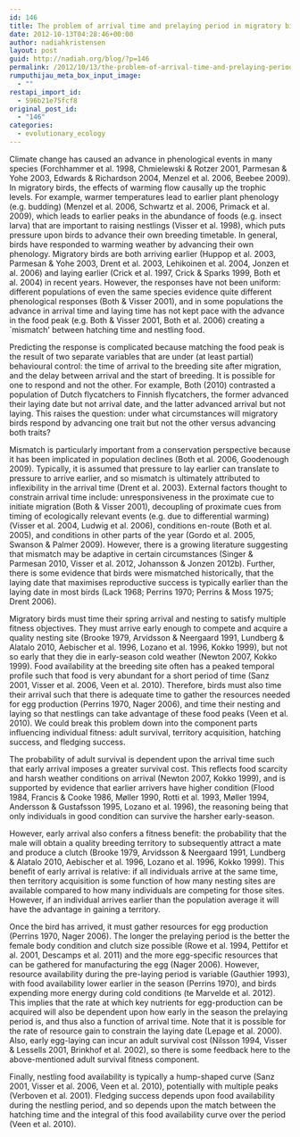 ```yaml
---
id: 146
title: The problem of arrival time and prelaying period in migratory birds
date: 2012-10-13T04:28:46+00:00
author: nadiahkristensen
layout: post
guid: http://nadiah.org/blog/?p=146
permalink: /2012/10/13/the-problem-of-arrival-time-and-prelaying-period-in-migratory-birds/
rumputhijau_meta_box_input_image:
  - ""
restapi_import_id:
  - 596b21e75fcf8
original_post_id:
  - "146"
categories:
  - evolutionary_ecology
---
```

Climate change has caused an advance in phenological events in many species (Forchhammer et al. 1998, Chmielewski & Rotzer 2001, Parmesan & Yohe 2003, Edwards & Richardson 2004, Menzel et al. 2006, Beebee 2009). In migratory birds, the effects of warming flow causally up the trophic levels. For example, warmer temperatures lead to earlier plant phenology (e.g. budding) (Menzel et al. 2006, Schwartz et al. 2006, Primack et al. 2009), which leads to earlier peaks in the abundance of foods (e.g. insect larva) that are important to raising nestlings (Visser et al. 1998), which puts pressure upon birds to advance their own breeding timetable. In general, birds have responded to warming weather by advancing their own phenology. Migratory birds are both arriving earlier (Huppop et al. 2003, Parmesan & Yohe 2003, Drent et al. 2003, Lehikoinen et al. 2004, Jonzen et al. 2006) and laying earlier (Crick et al. 1997, Crick & Sparks 1999, Both et al. 2004) in recent years. However, the responses have not been uniform: different populations of even the same species evidence quite different phenological responses (Both & Visser 2001), and in some populations the advance in arrival time and laying time has not kept pace with the advance in the food peak (e.g. Both & Visser 2001, Both et al. 2006) creating a \`mismatch' between hatching time and nestling food.

Predicting the response is complicated because matching the food peak is the result of two separate variables that are under (at least partial) behavioural control: the time of arrival to the breeding site after migration, and the delay between arrival and the start of breeding. It is possible for one to respond and not the other. For example, Both (2010) contrasted a population of Dutch flycatchers to Finnish flycatchers, the former advanced their laying date but not arrival date, and the latter advanced arrival but not laying. This raises the question: under what circumstances will migratory birds respond by advancing one trait but not the other versus advancing both traits?

Mismatch is particularly important from a conservation perspective because it has been implicated in population declines (Both et al. 2006, Goodenough 2009). Typically, it is assumed that pressure to lay earlier can translate to pressure to arrive earlier, and so mismatch is ultimately attributed to inflexibility in the arrival time (Drent et al. 2003). External factors thought to constrain arrival time include: unresponsiveness in the proximate cue to initiate migration (Both & Visser 2001), decoupling of proximate cues from timing of ecologically relevant events (e.g. due to differential warming) (Visser et al. 2004, Ludwig et al. 2006), conditions en-route (Both et al. 2005), and conditions in other parts of the year (Gordo et al. 2005, Swanson & Palmer 2009). However, there is a growing literature suggesting that mismatch may be adaptive in certain circumstances (Singer & Parmesan 2010, Visser et al. 2012, Johansson & Jonzen 2012b). Further, there is some evidence that birds were mismatched historically, that the laying date that maximises reproductive success is typically earlier than the laying date in most birds (Lack 1968; Perrins 1970; Perrins & Moss 1975; Drent 2006).

Migratory birds must time their spring arrival and nesting to satisfy multiple fitness objectives. They must arrive early enough to compete and acquire a quality nesting site (Brooke 1979, Arvidsson & Neergaard 1991, Lundberg & Alatalo 2010, Aebischer et al. 1996, Lozano et al. 1996, Kokko 1999), but not so early that they die in early-season cold weather (Newton 2007, Kokko 1999). Food availability at the breeding site often has a peaked temporal profile such that food is very abundant for a short period of time (Sanz 2001, Visser et al. 2006, Veen et al. 2010). Therefore, birds must also time their arrival such that there is adequate time to gather the resources needed for egg production (Perrins 1970, Nager 2006), and time their nesting and laying so that nestlings can take advantage of these food peaks (Veen et al. 2010). We could break this problem down into the component parts influencing individual fitness: adult survival, territory acquisition, hatching success, and fledging success.

The probability of adult survival is dependent upon the arrival time such that early arrival imposes a greater survival cost. This reflects food scarcity and harsh weather conditions on arrival (Newton 2007, Kokko 1999), and is supported by evidence that earlier arrivers have higher condition (Flood 1984, Francis & Cooke 1986, Møller 1990, Rotti et al. 1993, Møller 1994, Andersson & Gustafsson 1995, Lozano et al. 1996), the reasoning being that only individuals in good condition can survive the harsher early-season.

However, early arrival also confers a fitness benefit: the probability that the male will obtain a quality breeding territory to subsequently attract a mate and produce a clutch (Brooke 1979, Arvidsson & Neergaard 1991, Lundberg & Alatalo 2010, Aebischer et al. 1996, Lozano et al. 1996, Kokko 1999). This benefit of early arrival is relative: if all individuals arrive at the same time, then territory acquisition is some function of how many nesting sites are available compared to how many individuals are competing for those sites. However, if an individual arrives earlier than the population average it will have the advantage in gaining a territory.

Once the bird has arrived, it must gather resources for egg production (Perrins 1970, Nager 2006). The longer the prelaying period is the better the female body condition and clutch size possible (Rowe et al. 1994, Pettifor et al. 2001, Descamps et al. 2011) and the more egg-specific resources that can be gathered for manufacturing the egg (Nager 2006). However, resource availability during the pre-laying period is variable (Gauthier 1993), with food availability lower earlier in the season (Perrins 1970), and birds expending more energy during cold conditions (te Marvelde et al. 2012). This implies that the rate at which key nutrients for egg-production can be acquired will also be dependent upon how early in the season the prelaying period is, and thus also a function of arrival time. Note that it is possible for the rate of resource gain to constrain the laying date (Lepage et al. 2000). Also, early egg-laying can incur an adult survival cost (Nilsson 1994, Visser & Lessells 2001, Brinkhof et al. 2002), so there is some feedback here to the above-mentioned adult survival fitness component.

Finally, nestling food availability is typically a hump-shaped curve (Sanz 2001, Visser et al. 2006, Veen et al. 2010), potentially with multiple peaks (Verboven et al. 2001). Fledging success depends upon food availability during the nestling period, and so depends upon the match between the hatching time and the integral of this food availability curve over the period (Veen et al. 2010).
